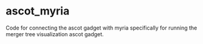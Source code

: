 ascot_myria
===========

Code for connecting the ascot gadget with myria specifically for running the merger tree visualization ascot gadget.
